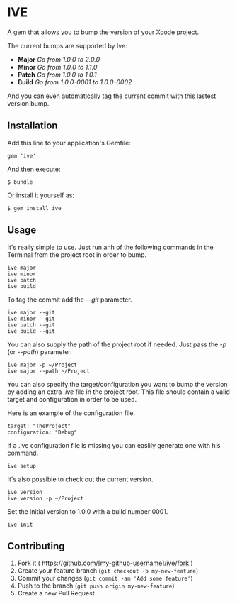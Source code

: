 # IVE

A gem that allows you to bump the version of your Xcode project.

The current bumps are supported by Ive:
- **Major** _Go from 1.0.0 to 2.0.0_
- **Minor** _Go from 1.0.0 to 1.1.0_
- **Patch** _Go from 1.0.0 to 1.0.1_
- **Build** _Go from 1.0.0-0001 to 1.0.0-0002_

And you can even automatically tag the current commit with this lastest version bump.

## Installation

Add this line to your application's Gemfile:

    gem 'ive'

And then execute:

    $ bundle

Or install it yourself as:

    $ gem install ive

## Usage

It's really simple to use. Just run anh of the following commands in the Terminal from the project root in order to bump.

    ive major
    ive minor
    ive patch
    ive build

To tag the commit add the _--git_ parameter.

    ive major --git
    ive minor --git
    ive patch --git
    ive build --git

You can also supply the path of the project root if needed. Just pass the _-p_ (or _--path_) parameter.

    ive major -p ~/Project
    ive major --path ~/Project

You can also specify the target/configuration you want to bump the version by adding an extra _.ive_ file in the project root. This file should contain a valid target and configuration in order to be used.

Here is an example of the configuration file.

    target: "TheProject"
    configuration: "Debug"

If a .ive configuration file is missing you can easlily generate one with his command.

    ive setup

It's also possible to check out the current version.

    ive version
    ive version -p ~/Project

Set the initial version to 1.0.0 with a build number 0001.

    ive init

## Contributing

1. Fork it ( https://github.com/[my-github-username]/ive/fork )
2. Create your feature branch (`git checkout -b my-new-feature`)
3. Commit your changes (`git commit -am 'Add some feature'`)
4. Push to the branch (`git push origin my-new-feature`)
5. Create a new Pull Request

